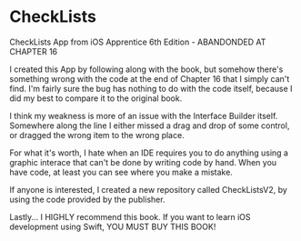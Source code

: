 # CheckLists
CheckLists App from iOS Apprentice 6th Edition - ABANDONDED AT CHAPTER 16

I created this App by following along with the book, but somehow there's something wrong with the code
at the end of Chapter 16 that I simply can't find.  I'm fairly sure the bug has nothing to do with the
code itself, because I did my best to compare it to the original book.

I think my weakness is more of an issue with the Interface Builder itself.  Somewhere along the line
I either missed a drag and drop of some control, or dragged the wrong item to the wrong place.

For what it's worth, I hate when an IDE requires you to do anything using a graphic interace that
can't be done by writing code by hand.  When you have code, at least you can see where you make a mistake.

If anyone is interested, I created a new repository called CheckListsV2, by using the code provided by
the publisher.

Lastly... I HIGHLY recommend this book.  If you want to learn iOS development using Swift, YOU MUST BUY THIS BOOK!

